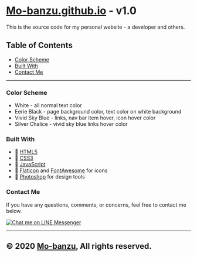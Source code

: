 # [Mo-banzu.github.io](https://Mo-banzu.github.io) - v1.0

This is the source code for my personal website - a developer and others.

## Table of Contents

- [Color Scheme](#color-scheme)
- [Built With](#built-with)
- [Contact Me](#contact-me)

---

### Color Scheme

- White - all normal text color
- Eerie Black - page background color, text color on white background
- Vivid Sky Blue - links, nav bar item hover, icon hover color
- Silver Chalice - vivid sky blue links hover color

### Built With

- 💙 [HTML5](https://www.w3schools.com/html/)
- 💜 [CSS3](https://www.w3schools.com/css/)
- 💙 [JavaScript](https://www.w3schools.com/js/DEFAULT.asp)
- 💜 [Flaticon](https://www.flaticon.com/) and [FontAwesome](https://fontawesome.com/v5.15/icons?d=gallery&p=1) for icons
- 💙 [Photoshop](https://www.adobe.com/) for design tools

### Contact Me

If you have any questions, comments, or concerns, feel free to contact me below.

<p align="left">
    <a href="https://line.me/ti/p/~mo-banzu">
        <img alt="Chat me on LINE Messenger" src="https://img.shields.io/badge/LINE-00c300?style=flat&logo=LINE&logoColor=white" />
    </a>
</p>

---

## &copy; 2020 [Mo-banzu](https://github.com/Mo-banzu/), All rights reserved.
